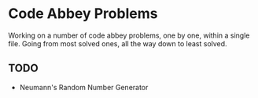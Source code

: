 # Code Abbey Problems

Working on a number of code abbey problems, one by one, within a single file. Going from most solved ones, all the way down to  least
solved.

## TODO

- Neumann's Random Number Generator